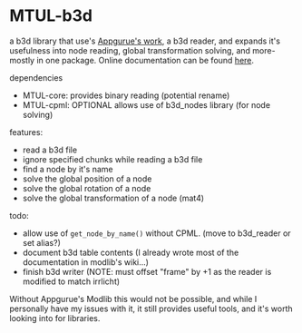 # MTUL-b3d
a b3d library that use's [Appgurue's work](https://github.com/appgurueu/modlib), a b3d reader, and expands it's usefulness into node reading, global transformation solving,
and more- mostly in one package. Online documentation can be found [here](https://minetest-unification-library.github.io/MTUL-b3d/).

dependencies
* MTUL-core: provides binary reading (potential rename)
* MTUL-cpml: OPTIONAL allows use of b3d_nodes library (for node solving)

features:
* read a b3d file
* ignore specified chunks while reading a b3d file
* find a node by it's name
* solve the global position of a node
* solve the global rotation of a node
* solve the global transformation of a node (mat4)

todo:
* allow use of `get_node_by_name()` without CPML. (move to b3d_reader or set alias?)
* document b3d table contents (I already wrote most of the documentation in modlib's wiki...)
* finish b3d writer (NOTE: must offset "frame" by +1 as the reader is modified to match irrlicht)

Without Appgurue's Modlib this would not be possible, and while I personally have my issues with it, it still provides useful tools, and it's worth looking into for libraries.

